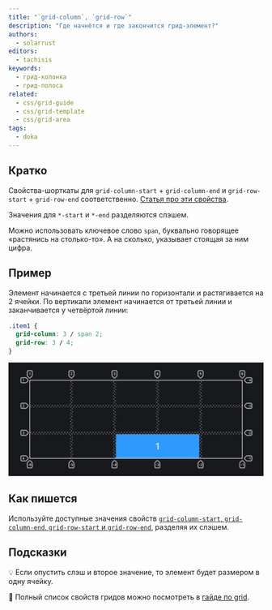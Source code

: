 ```yaml
---
title: "`grid-column`, `grid-row`"
description: "Где начнётся и где закончится грид-элемент?"
authors:
  - solarrust
editors:
  - tachisis
keywords:
  - грид-колонка
  - грид-полоса
related:
  - css/grid-guide
  - css/grid-template
  - css/grid-area
tags:
  - doka
---
```


## Кратко

Свойства-шорткаты для `grid-column-start` + `grid-column-end` и `grid-row-start` + `grid-row-end` соответственно. [Статья про эти свойства](/css/grid-start-end/).

Значения для `*-start` и `*-end` разделяются слэшем.

Можно использовать ключевое слово `span`, буквально говорящее «растянись на столько-то». А на сколько, указывает стоящая за ним цифра.

## Пример

Элемент начинается с третьей линии по горизонтали и растягивается на 2 ячейки. По вертикали элемент начинается от третьей линии и заканчивается у четвёртой линии:

```css
.item1 {
  grid-column: 3 / span 2;
  grid-row: 3 / 4;
}
```

![Пример реализации свойств-шорткатов grid-column, grid-row.](images/1.png)

## Как пишется

Используйте доступные значения свойств [`grid-column-start`, `grid-column-end`, `grid-row-start` и `grid-row-end`](/css/grid-start-end/), разделяя их слэшем.

## Подсказки

💡 Если опустить слэш и второе значение, то элемент будет размером в одну ячейку.

<aside>

📝 Полный список свойств гридов можно посмотреть в [гайде по grid](/css/grid-guide/).

</aside>
